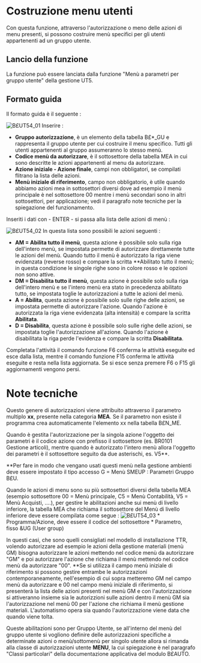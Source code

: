 # Costruzione menu utenti
Con questa funzione, attraverso l'autorizzazione o meno delle azioni di menu presenti, si possono costruire menù specifici per gli utenti appartenenti ad un gruppo utente.

## Lancio della funzione
La funzione può essere lanciata dalla funzione "Menù a parametri per gruppo utente" della gestione UT5.

## Formato guida
Il formato guida è il seguente : 

![B£UT54_01](https://doc.smeup.com/immagini/MBDOC_OGG-P_B£UT54/BXUT54_01.png)
Inserire : 

- **Gruppo autorizzazione**, è un elemento della tabella B£\*_GU e rappresenta il gruppo utente per cui costruire il menu specifico. Tutti gli utenti appartenenti al gruppo assumeranno lo stesso menù.
- **Codice menù da autorizzare**, è il sottosettore della tabella MEA in cui sono descritte le azioni appartenenti al menu da autorizzare.
- **Azione iniziale - Azione finale**, campi non obbligatori, se compilati flitrano la lista delle azioni.
- **Menù iniziale di riferimento**, campo non obbligatorio, è utile quando abbiamo azioni mea in sottosettori diversi dove ad esempio il menù principale è nel sottosettore 00 mentre i menù secondari sono in altri sottosettori, per applicazione; vedi il paragrafo note tecniche per la spiegazione del funzionamento.

Inseriti i dati con - ENTER - si passa alla lista delle azioni di menù : 

![B£UT54_02](https://doc.smeup.com/immagini/MBDOC_OGG-P_B£UT54/BXUT54_02.png)
In questa lista sono possibili le azioni seguenti : 

- **AM = Abilita tutto il menù**, questa azione è possibile solo sulla riga dell'intero menù, se impostata permette di autorizzare direttamente tutte le azioni del menù. Quando tutto il menù è autorizzato la riga viene evidenzata (reverse rosso) e compare la scritta **Abilitato tutto il menù; in questa condizione le singole righe sono in colore rosso e le opzioni non sono attive.
- **DM = Disabilita tutto il menù**, questa azione è possibile solo sulla riga dell'intero menù e se l'intero menù era stato in precedenza abilitato tutto, se impostata toglie le autorizzazioni a tutte le azioni del menù.
- **A = Abilita**, questa azione è possibile solo sulle righe delle azioni, se impostata permette di autorizzare l'azione. Quando l'azione è autorizzata la riga viene evidenzata (alta intensità) e compare la scritta **Abilitata**.
- **D = Disabilita**, questa azione è possibile solo sulle righe delle azioni, se impostata toglie l'autorizzazione all'azione. Quando l'azione è disabilitata la riga perde l'evidenza e compare la scritta **Disabilitata**.


Completata l'attività il comando funzione F6 conferma le attività eseguite ed esce dalla lista, mentre il comando funzione F15 conferma le attività eseguite e resta nella lista aggiornata.
Se si esce senza premere F6 o F15 gli aggiornamenti vengono persi.

# Note tecniche
Questo genere di autorizzazioni viene attribuito attraverso il parametro multiplo __xx__, presente nella categoria __MEA__. Se il parametro non esiste il programma crea automaticamente l'elemento xx nella tabella B£N_ME.

Quando è gestita l'autorizzazione per la singola azione l'oggetto dei parametri è il codice azione con prefisso il sottosettore (es. BR0101 Gestione articoli), mentre quando è autorizzato l'intero menù allora l'oggetto dei parametri è il sottosettore seguito da due asterischi, es. V5\*\*.

**Per fare in modo che vengano usati questi menù nella gestione ambienti deve essere impostato il tipo accesso G = Menù SMEUP :  Parametri Gruppo B£U.

Quando le azioni di menu sono su più sottosettori diversi della tabella MEA (esempio sottosettore 00 = Menù principale, C5 = Menù Contabilità, V5 = Menù Acquisti, ....), per gestire le abilitazioni anche sui menù di livello inferiore, la tabella MEA che richiama il sottosettore del Menù di livello inferiore deve essere compilata come segue : 
![B£UT54_03](https://doc.smeup.com/immagini/MBDOC_OGG-P_B£UT54/BXUT54_03.png) \* Programma/Azione, deve essere il codice del sottosettore
 \* Parametro, fisso &UG (User group)

In questi casi, che sono quelli consigliati nel modello di installazione TTR, volendo autorizzare ad esempio le azioni della gestione materiali (menù GM) bisogna autorizzare le azioni mettendo nel codice menù da autorizzare "GM" e poi autorizzare l'azione che richiama il menù mettendo nel codice menù da autorizzare "00". **Se si utilizza il campo menù iniziale di riferimento si possono gestire entrambe le autorizzazioni contemporaneamente, nell'esempio di cui sopra metteremo GM nel campo menù da autorizzare e 00 nel campo menù iniziale di riferimento, si presenterà la lista delle azioni presenti nel menù GM e con l'autorizzazione si attiveranno insieme sia le autorizzioni sulle azioni dentro il menù GM sia l'autorizzazione nel menù 00 per l'azione che richiama il menù gestione materiali.
L'automatismo opera sia quando l'autorizzazione viene data che quando viene tolta.

Queste abilitazioni sono per Gruppo Utente, se all'interno del menù del gruppo utente si vogliono definire delle autorizzazioni specifiche a determinate azioni o menù/sottomenù per singolo utente allora si rimanda alla classe di autorizzazioni utente __MENU__, la cui spiegazione è nel paragrafo "Classi particolari" della documentazione applicativa del modulo B£AUTO.
